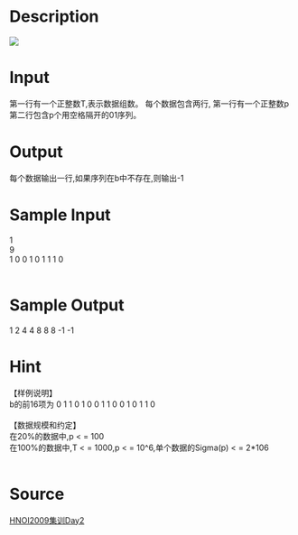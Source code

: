 
# Description

<div class="content"><img border="0" src="source/bzoj/1542/img/aHR0cHM6Ly9seWRzeS5jb20vSnVkZ2VPbmxpbmUvaW1hZ2VzLzE1NDIyLmpwZw==.jpg"/> 
</div>

# Input

<div class="content">第一行有一个正整数T,表示数据组数。
每个数据包含两行,
第一行有一个正整数p
第二行包含p个用空格隔开的01序列。

</div>

# Output

<div class="content">每个数据输出一行,如果序列在b中不存在,则输出-1
</div>

# Sample Input

<div class="content"><span class="sampledata">1<br/>
9<br/>
1 0 0 1 0 1 1 1 0<br/>
<br/>
</span></div>

# Sample Output

<div class="content"><span class="sampledata">1 2 4 4 8 8 8 -1 -1<br/>
</span></div>

# Hint

<div class="content"><p>【样例说明】<br/>
    b的前16项为 0 1 1 0 1 0 0 1 1 0 0 1 0 1 1 0<br/>
<br/>
【数据规模和约定】<br/>
    在20%的数据中,p &lt; = 100<br/>
在100%的数据中,T &lt; = 1000,p &lt; = 10^6,单个数据的Sigma(p) &lt; = 2*106<br/>
<br/>
</p></div>

# Source

<div class="content"><p><a href="problemset.php?search=HNOI2009集训Day2">HNOI2009集训Day2</a></p></div>

